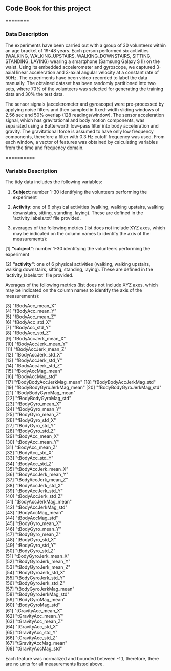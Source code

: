 ## Code Book for this project
========
### Data Description

The experiments have been carried out with a group of 30 volunteers within an age bracket of 19-48 years. Each person performed six activities (WALKING, WALKING_UPSTAIRS, WALKING_DOWNSTAIRS, SITTING, STANDING, LAYING) wearing a smartphone (Samsung Galaxy S II) on the waist. Using its embedded accelerometer and gyroscope, we captured 3-axial linear acceleration and 3-axial angular velocity at a constant rate of 50Hz. The experiments have been video-recorded to label the data manually. The obtained dataset has been randomly partitioned into two sets, where 70% of the volunteers was selected for generating the training data and 30% the test data.

The sensor signals (accelerometer and gyroscope) were pre-processed by applying noise filters and then sampled in fixed-width sliding windows of 2.56 sec and 50% overlap (128 readings/window). The sensor acceleration signal, which has gravitational and body motion components, was separated using a Butterworth low-pass filter into body acceleration and gravity. The gravitational force is assumed to have only low frequency components, therefore a filter with 0.3 Hz cutoff frequency was used. From each window, a vector of features was obtained by calculating variables from the time and frequency domain.

==========
### Variable Description

The tidy data includes the following variables:


  1. __Subject__: number 1-30 identifying the volunteers performing the experiment

  2. __Activity__: one of 6 physical activities (walking, walking upstairs, walking downstairs, sitting, standing, laying). These are defined in the 'activity_labels.txt' file provided.

  3. averages of the following metrics (list does not include XYZ axes, which may be indicated on the column names to identify the axis of the measurements):

 [1] __"subject"__: number 1-30 identifying the volunteers performing the experiment
 
 [2] __"activity"__: one of 6 physical activities (walking, walking upstairs, walking downstairs, sitting, standing, laying). These are defined in the 'activity_labels.txt' file provided.

Averages of the following metrics (list does not include XYZ axes, which may be indicated on the column names to identify the axis of the measurements):

 [3] "fBodyAcc_mean_X"          
 [4] "fBodyAcc_mean_Y"          
 [5] "fBodyAcc_mean_Z"          
 [6] "fBodyAcc_std_X"           
 [7] "fBodyAcc_std_Y"           
 [8] "fBodyAcc_std_Z"           
 [9] "fBodyAccJerk_mean_X"      
[10] "fBodyAccJerk_mean_Y"      
[11] "fBodyAccJerk_mean_Z"      
[12] "fBodyAccJerk_std_X"       
[13] "fBodyAccJerk_std_Y"       
[14] "fBodyAccJerk_std_Z"       
[15] "fBodyAccMag_mean"         
[16] "fBodyAccMag_std"          
[17] "fBodyBodyAccJerkMag_mean" 
[18] "fBodyBodyAccJerkMag_std"  
[19] "fBodyBodyGyroJerkMag_mean"
[20] "fBodyBodyGyroJerkMag_std" 
[21] "fBodyBodyGyroMag_mean"    
[22] "fBodyBodyGyroMag_std"     
[23] "fBodyGyro_mean_X"         
[24] "fBodyGyro_mean_Y"         
[25] "fBodyGyro_mean_Z"         
[26] "fBodyGyro_std_X"          
[27] "fBodyGyro_std_Y"          
[28] "fBodyGyro_std_Z"          
[29] "tBodyAcc_mean_X"          
[30] "tBodyAcc_mean_Y"          
[31] "tBodyAcc_mean_Z"          
[32] "tBodyAcc_std_X"           
[33] "tBodyAcc_std_Y"           
[34] "tBodyAcc_std_Z"           
[35] "tBodyAccJerk_mean_X"      
[36] "tBodyAccJerk_mean_Y"      
[37] "tBodyAccJerk_mean_Z"      
[38] "tBodyAccJerk_std_X"       
[39] "tBodyAccJerk_std_Y"       
[40] "tBodyAccJerk_std_Z"       
[41] "tBodyAccJerkMag_mean"     
[42] "tBodyAccJerkMag_std"      
[43] "tBodyAccMag_mean"         
[44] "tBodyAccMag_std"          
[45] "tBodyGyro_mean_X"         
[46] "tBodyGyro_mean_Y"         
[47] "tBodyGyro_mean_Z"         
[48] "tBodyGyro_std_X"          
[49] "tBodyGyro_std_Y"          
[50] "tBodyGyro_std_Z"          
[51] "tBodyGyroJerk_mean_X"     
[52] "tBodyGyroJerk_mean_Y"     
[53] "tBodyGyroJerk_mean_Z"     
[54] "tBodyGyroJerk_std_X"      
[55] "tBodyGyroJerk_std_Y"      
[56] "tBodyGyroJerk_std_Z"      
[57] "tBodyGyroJerkMag_mean"    
[58] "tBodyGyroJerkMag_std"     
[59] "tBodyGyroMag_mean"        
[60] "tBodyGyroMag_std"         
[61] "tGravityAcc_mean_X"       
[62] "tGravityAcc_mean_Y"       
[63] "tGravityAcc_mean_Z"       
[64] "tGravityAcc_std_X"        
[65] "tGravityAcc_std_Y"        
[66] "tGravityAcc_std_Z"        
[67] "tGravityAccMag_mean"      
[68] "tGravityAccMag_std"  

Each feature was normalized and bounded between -1,1, therefore, there are no units for all measurements listed above.
